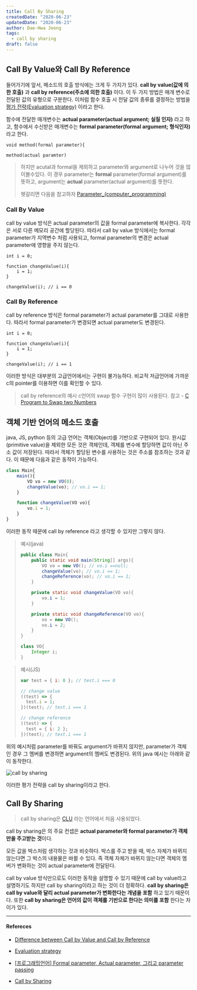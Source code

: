 ```yaml
---
title: Call By Sharing
createdDate: "2020-06-23"
updatedDate: "2020-06-23"
author: Dae-Hwa Jeong
tags:
  - call by sharing
draft: false
---
```


## Call By Value와 Call By Reference

들어가기에 앞서, 메소드의 호출 방식에는 크게 두 가지가 있다. **call by value(값에 의한 호출)** 과 **call by reference(주소에 의한 호출)** 이다. 이 두 가지 방법은 매개 변수로 전달된 값의 유형으로 구분한다. 이처럼 함수 호출 시 전달 값의 종류를 결정하는 방법을 [평가 전략(Evaluation strategy)](https://en.wikipedia.org/wiki/Evaluation_strategy) 이라고 한다.

함수에 전달한 매개변수는 **actual parameter(actual argument; 실질 인자)** 라고 하고, 함수에서 수신받은 매개변수는 **formal parameter(formal argument; 형식인자)** 라고 한다.

```javascript{numberLines: true}
void method(formal parameter){

method(actual paramter)
```

> 하지만 acutal과 formal을 제외하고 parameter와 argument로 나누어 것을 많이볼수있다. 이 경우 parameter는 **formal** parameter(formal argument)를 뜻하고, argument는 **actual** parameter(actual argument)를 뜻한다.
>
>헷갈리면 다음을 참고하자 [Parameter_(computer_programming)](https://en.wikipedia.org/wiki/Parameter_(computer_programming))

### Call By Value

call by value 방식은 actual parameter의 값을 formal parameter에 복사한다. 각각은 서로 다른 메모리 공간에 할당된다. 따라서 call by value 방식에서는 formal parameter가 지역변수 처럼 사용되고, formal parameter의 변경은 actual parameter에 영향을 주지 않는다.

```js{numberLines: true}
int i = 0;

function changeValue(i){
    i = 1;
}

changeValue(i); // i == 0
```

### Call By Reference

call by reference 방식은 formal parameter가 actual parameter를 그대로 사용한다. 따라서 formal parameter가 변경되면 actual parameter도 변경된다.

```js{numberLines: true}
int i = 0;

function changeValue(i){
    i = 1;
}

changeValue(i); // i == 1
```

이러한 방식은 대부분의 고급언어에서는 구현이 불가능하다. 비교적 저급언어에 가까운 c의 pointer를 이용하면 이를 확인할 수 있다.

> call by reference의 예시 c언어의 swap 함수 구현이 많이 사용된다.
> 참고 - [C Program to Swap two Numbers](https://www.geeksforgeeks.org/c-program-swap-two-numbers/)

## 객체 기반 언어의 메소드 호출

java, JS, python 등의 고급 언어는 객체(Object)를 기반으로 구현되어 있다. 원시값(primitive value)을 제외한 모든 것은 객체인데, 객체를 변수에 할당하면 값이 아닌 주소 값이 저장된다. 따라서 객체가 할당된 변수를 사용하는 것은 주소를 참조하는 것과 같다. 이 때문에 다음과 같은 동작이 가능하다.

```js
class Main{
    main(){
        VO vo = new VO(0);
        changeValue(vo); // vo.i == 1;
    }

    function changeValue(VO vo){
        vo.i = 1;
    }
}
```

이러한 동작 때문에 call by reference 라고 생각할 수 있지만 그렇지 않다.

> 예시(java)
>
> ```java
> public class Main{
>     public static void main(String[] args){
>         VO vo = new VO(); // vo.i ==null;
>         changeValue(vo); // vo.i == 1;
>         changeReference(vo); // vo.i == 1;
>     }
>
>     private static void changeValue(VO vo){
>         vo.i = 1;
>     }
>
>     private static void changeReference(VO vo){
>         vo = new VO();
>         vo.i = 2;
>     }
> }
>
> class VO{
>     Integer i;
> }
> ```

> 예시(JS)
>
> ```js
> var test = { i: 0 }; // test.i === 0
>
> // change value
> ((test) => {
>   test.i = 1;
> })(test); // test.i === 1
>
> // change reference
> ((test) => {
>   test = { i: 2 };
> })(test); // test.i === 1
> ```

위의 예시처럼 parameter를 바꿔도 argument가 바뀌지 않지만, parameter가 객체인 경우 그 멤버를 변경하면 argument의 멤버도 변경된다. 위의 java 예시는 아래와 같이 동작한다.

![call by sharing](../assets/images/call-by-sharing01.png)

이러한 평가 전략을 call by sharing이라고 한다.

## Call By Sharing

> call by sharing은 [CLU](<https://en.wikipedia.org/wiki/CLU_(programming_language)>) 라는 언어에서 처음 사용되었다.

call by sharing은 의 주요 컨셉은 **actual parameter와 formal parameter가 객체만을 주고받는 것**이다.

모든 값을 박스처럼 생각하는 것과 비슷하다. 박스를 주고 받을 때, 박스 자체가 바뀌지 않는다면 그 박스의 내용물은 바뀔 수 있다. 즉 객체 자체가 바뀌지 않는다면 객체의 멤버가 변화하는 것이 actual parameter에 전달된다.

call by value 방식만으로도 이러한 동작을 설명할 수 있기 때문에 call by value라고 설명하기도 하지만 call by sharing이라고 하는 것이 더 정확하다. **call by sharing은 call by value와 달리 actual parameter가 변화한다는 개념을 포함** 하고 있기 때문이다. 또한 **call by sharing은 언어의 값이 객체를 기반으로 한다는 의미를 포함** 한다는 차이가 있다.

---

#### Refereces

- [Difference between Call by Value and Call by Reference](https://www.geeksforgeeks.org/difference-between-call-by-value-and-call-by-reference/)

- [Evaluation strategy](https://en.wikipedia.org/wiki/Evaluation_strategy#Call_by_sharing)

- [[프로그래밍언어] Formal parameter, Actual parameter, 그리고 parameter passing](https://yunmap.tistory.com/entry/프로그래밍언어-Formal-parameter-Actual-parameter-그리고-parameter-passing)

- [Call by Sharing](http://www.pmg.lcs.mit.edu/papers/thetaref/node34.html)
